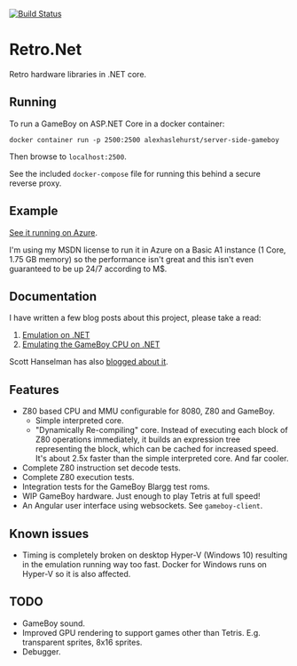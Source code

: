 [![Build Status](https://travis-ci.org/axle-h/Retro.Net.svg?branch=master)](https://travis-ci.org/axle-h/Retro.Net)

# Retro.Net
Retro hardware libraries in .NET core.

## Running

To run a GameBoy on ASP.NET Core in a docker container:

    docker container run -p 2500:2500 alexhaslehurst/server-side-gameboy

Then browse to `localhost:2500`.

See the included `docker-compose` file for running this behind a secure reverse proxy. 

## Example

[See it running on Azure](https://gb.ax-h.com).

I'm using my MSDN license to run it in Azure on a Basic A1 instance (1 Core, 1.75 GB memory) so the performance isn't great and this isn't even guaranteed to be up 24/7 according to M$.

## Documentation

I have written a few blog posts about this project, please take a read:

1. [Emulation on .NET](https://ax-h.com/software/development/emulation/2017/11/25/emulation-on-dot-net.html)
2. [Emulating the GameBoy CPU on .NET](https://ax-h.com/software/development/emulation/2017/12/03/emulating-the-gameboy-cpu-on-dot-net.html)

Scott Hanselman has also [blogged about it](https://www.hanselman.com/blog/AMultiplayerServersideGameBoyEmulatorWrittenInNETCoreAndAngular.aspx).

## Features

* Z80 based CPU and MMU configurable for 8080, Z80 and GameBoy.
  * Simple interpreted core.
  * "Dynamically Re-compiling" core. Instead of executing each block of Z80 operations immediately, it builds an expression tree representing the block, which can be cached for increased speed. It's about 2.5x faster than the simple interpreted core. And far cooler.
* Complete Z80 instruction set decode tests.
* Complete Z80 execution tests.
* Integration tests for the GameBoy Blargg test roms.
* WIP GameBoy hardware. Just enough to play Tetris at full speed!
* An Angular user interface using websockets. See `gameboy-client`.

## Known issues

* Timing is completely broken on desktop Hyper-V (Windows 10) resulting in the emulation running way too fast. Docker for Windows runs on Hyper-V so it is also affected.

## TODO

* GameBoy sound.
* Improved GPU rendering to support games other than Tetris. E.g. transparent sprites, 8x16 sprites.
* Debugger.